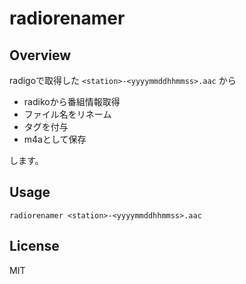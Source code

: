 # radiorenamer

## Overview

radigoで取得した `<station>-<yyyymmddhhmmss>.aac` から

- radikoから番組情報取得
- ファイル名をリネーム
- タグを付与
- m4aとして保存

します。

## Usage

```
radiorenamer <station>-<yyyymmddhhmmss>.aac
```

## License

MIT
